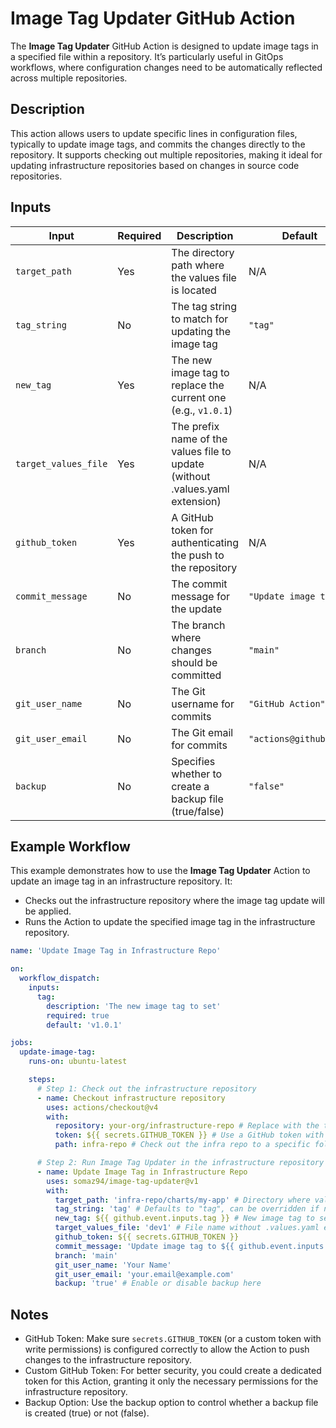 # Image Tag Updater GitHub Action

The **Image Tag Updater** GitHub Action is designed to update image tags in a
specified file within a repository. It’s particularly useful in GitOps
workflows, where configuration changes need to be automatically reflected across
multiple repositories.

## Description

This action allows users to update specific lines in configuration files,
typically to update image tags, and commits the changes directly to the
repository. It supports checking out multiple repositories, making it ideal for
updating infrastructure repositories based on changes in source code
repositories.

## Inputs

| Input                | Required | Description                                                                   | Default                |
| -------------------- | -------- | ----------------------------------------------------------------------------- | ---------------------- |
| `target_path`        | Yes      | The directory path where the values file is located                           | N/A                    |
| `tag_string`         | No       | The tag string to match for updating the image tag                            | `"tag"`                |
| `new_tag`            | Yes      | The new image tag to replace the current one (e.g., `v1.0.1`)                 | N/A                    |
| `target_values_file` | Yes      | The prefix name of the values file to update (without .values.yaml extension) | N/A                    |
| `github_token`       | Yes      | A GitHub token for authenticating the push to the repository                  | N/A                    |
| `commit_message`     | No       | The commit message for the update                                             | `"Update image tag"`   |
| `branch`             | No       | The branch where changes should be committed                                  | `"main"`               |
| `git_user_name`      | No       | The Git username for commits                                                  | `"GitHub Action"`      |
| `git_user_email`     | No       | The Git email for commits                                                     | `"actions@github.com"` |
| `backup`             | No       | Specifies whether to create a backup file (true/false)                        | `"false"`              |

## Example Workflow

This example demonstrates how to use the **Image Tag Updater** Action to update
an image tag in an infrastructure repository. It:

- Checks out the infrastructure repository where the image tag update will be
   applied.
- Runs the Action to update the specified image tag in the infrastructure
   repository.

```yaml
name: 'Update Image Tag in Infrastructure Repo'

on:
  workflow_dispatch:
    inputs:
      tag:
        description: 'The new image tag to set'
        required: true
        default: 'v1.0.1'

jobs:
  update-image-tag:
    runs-on: ubuntu-latest

    steps:
      # Step 1: Check out the infrastructure repository
      - name: Checkout infrastructure repository
        uses: actions/checkout@v4
        with:
          repository: your-org/infrastructure-repo # Replace with the target repository
          token: ${{ secrets.GITHUB_TOKEN }} # Use a GitHub token with write permissions
          path: infra-repo # Check out the infra repo to a specific folder

      # Step 2: Run Image Tag Updater in the infrastructure repository
      - name: Update Image Tag in Infrastructure Repo
        uses: somaz94/image-tag-updater@v1
        with:
          target_path: 'infra-repo/charts/my-app' # Directory where values.yaml is located
          tag_string: 'tag' # Defaults to "tag", can be overridden if needed
          new_tag: ${{ github.event.inputs.tag }} # New image tag to set
          target_values_file: 'dev1' # File name without .values.yaml extension
          github_token: ${{ secrets.GITHUB_TOKEN }}
          commit_message: 'Update image tag to ${{ github.event.inputs.tag }}'
          branch: 'main'
          git_user_name: 'Your Name'
          git_user_email: 'your.email@example.com'
          backup: 'true' # Enable or disable backup here
```

## Notes

- GitHub Token: Make sure `secrets.GITHUB_TOKEN` (or a custom token with write
  permissions) is configured correctly to allow the Action to push changes to
  the infrastructure repository.
- Custom GitHub Token: For better security, you could create a dedicated token
  for this Action, granting it only the necessary permissions for the
  infrastructure repository.
- Backup Option: Use the backup option to control whether a backup file is
  created (true) or not (false).
